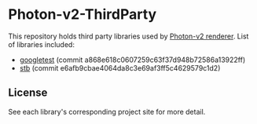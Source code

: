# Photon-v2-ThirdParty

This repository holds third party libraries used by [Photon-v2 renderer](https://github.com/TzuChieh/Photon-v2). List of libraries included:

* [googletest](https://github.com/google/googletest) (commit a868e618c0607259c63f37d948b72586a13922ff)
* [stb](https://github.com/nothings/stb) (commit e6afb9cbae4064da8c3e69af3ff5c4629579c1d2)

## License

See each library's corresponding project site for more detail.